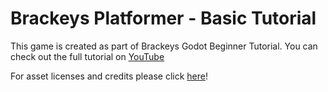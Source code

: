  # Brackeys Platformer - Basic Tutorial

This game is created as part of Brackeys Godot Beginner Tutorial.
You can check out the full tutorial on [YouTube](https://www.youtube.com/watch?v=LOhfqjmasi0)

For asset licenses and credits please click <a href="./LICENSE&CREDITS.txt"/>here</a>!
